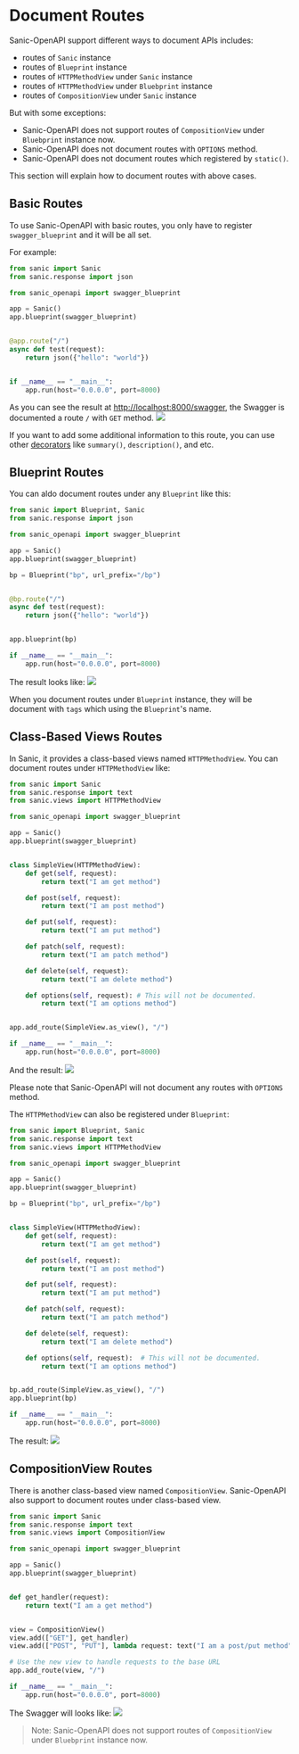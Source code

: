 # Document Routes

Sanic-OpenAPI support different ways to document APIs includes:

* routes of `Sanic` instance
* routes of `Blueprint` instance
* routes of `HTTPMethodView` under `Sanic` instance
* routes of `HTTPMethodView` under `Bluebprint` instance
* routes of `CompositionView` under `Sanic` instance

But with some exceptions:

* Sanic-OpenAPI does not support routes of `CompositionView` under `Bluebprint` instance now.
* Sanic-OpenAPI does not document routes with `OPTIONS` method.
* Sanic-OpenAPI does not document routes which registered by `static()`.

This section will explain how to document routes with above cases.

## Basic Routes

To use Sanic-OpenAPI with basic routes, you only have to register `swagger_blueprint` and it will be all set.

For example:

```python
from sanic import Sanic
from sanic.response import json

from sanic_openapi import swagger_blueprint

app = Sanic()
app.blueprint(swagger_blueprint)


@app.route("/")
async def test(request):
    return json({"hello": "world"})


if __name__ == "__main__":
    app.run(host="0.0.0.0", port=8000)

```

As you can see the result at <http://localhost:8000/swagger>, the Swagger is documented a route `/` with `GET` method.
![](../_static/images/hello_world_example.png)

If you want to add some additional information to this route, you can use other [decorators](decorators) like `summary()`, `description()`, and etc.

## Blueprint Routes

You can aldo document routes under any `Blueprint` like this:

```python
from sanic import Blueprint, Sanic
from sanic.response import json

from sanic_openapi import swagger_blueprint

app = Sanic()
app.blueprint(swagger_blueprint)

bp = Blueprint("bp", url_prefix="/bp")


@bp.route("/")
async def test(request):
    return json({"hello": "world"})


app.blueprint(bp)

if __name__ == "__main__":
    app.run(host="0.0.0.0", port=8000)

```

The result looks like:
![](../_static/images/blueprint_example.png)

When you document routes under `Blueprint` instance, they will be document with `tags` which using the `Blueprint`'s name.

## Class-Based Views Routes

In Sanic, it provides a class-based views named `HTTPMethodView`. You can document routes under `HTTPMethodView` like:

```python
from sanic import Sanic
from sanic.response import text
from sanic.views import HTTPMethodView

from sanic_openapi import swagger_blueprint

app = Sanic()
app.blueprint(swagger_blueprint)


class SimpleView(HTTPMethodView):
    def get(self, request):
        return text("I am get method")

    def post(self, request):
        return text("I am post method")

    def put(self, request):
        return text("I am put method")

    def patch(self, request):
        return text("I am patch method")

    def delete(self, request):
        return text("I am delete method")

    def options(self, request): # This will not be documented.
        return text("I am options method")


app.add_route(SimpleView.as_view(), "/")

if __name__ == "__main__":
    app.run(host="0.0.0.0", port=8000)

```

And the result:
![](../_static/images/class_based_view_example.png)

Please note that Sanic-OpenAPI will not document any routes with `OPTIONS` method.

The `HTTPMethodView` can also be registered under `Blueprint`:

```python
from sanic import Blueprint, Sanic
from sanic.response import text
from sanic.views import HTTPMethodView

from sanic_openapi import swagger_blueprint

app = Sanic()
app.blueprint(swagger_blueprint)

bp = Blueprint("bp", url_prefix="/bp")


class SimpleView(HTTPMethodView):
    def get(self, request):
        return text("I am get method")

    def post(self, request):
        return text("I am post method")

    def put(self, request):
        return text("I am put method")

    def patch(self, request):
        return text("I am patch method")

    def delete(self, request):
        return text("I am delete method")

    def options(self, request):  # This will not be documented.
        return text("I am options method")


bp.add_route(SimpleView.as_view(), "/")
app.blueprint(bp)

if __name__ == "__main__":
    app.run(host="0.0.0.0", port=8000)

```

The result:
![](../_static/images/blueprint_class_based_view_example.png)


## CompositionView Routes

There is another class-based view named `CompositionView`. Sanic-OpenAPI also support to document routes under class-based view.

```python
from sanic import Sanic
from sanic.response import text
from sanic.views import CompositionView

from sanic_openapi import swagger_blueprint

app = Sanic()
app.blueprint(swagger_blueprint)


def get_handler(request):
    return text("I am a get method")


view = CompositionView()
view.add(["GET"], get_handler)
view.add(["POST", "PUT"], lambda request: text("I am a post/put method"))

# Use the new view to handle requests to the base URL
app.add_route(view, "/")

if __name__ == "__main__":
    app.run(host="0.0.0.0", port=8000)

```

The Swagger will looks like:
![](../_static/images/composition_view_example.png)

> Note: Sanic-OpenAPI does not support routes of `CompositionView` under `Bluebprint` instance now.
